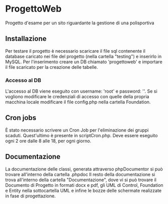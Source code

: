 # ProgettoWeb
Progetto d'esame per un sito riguardante la gestione di una polisportiva

## Installazione
Per testare il progetto è necessario scaricare il file sql contenente il database caricato nei file
del progetto (nella cartella "testing") e inserirlo in MySQL.
Per l'inserimento creare un DB chiamato 'progettoweb' e importare il file scaricato per la creazione delle tabelle.
### Accesso al DB
L'accesso al DB viene eseguito con username: 'root' e password: ''.
Se si vogliono modificare le credenziali di accesso con quelle della propria macchina locale modificare
il file config.php nella cartella Foundation.

## Cron jobs
È stato necessario scrivere un Cron Job per l'eliminazione dei gruppi scaduti.
Quest'ultimo è presente in scriptCron.php.
Deve essere eseguito ogni 2 ore dalle 8 alle 18, per ogni giorno.

## Documentazione
La documentazione delle classi, generata attraverso phpDocumentor si può trovare all'interno della cartella .phpdoc
Il resto della documentazione si trova all'interno della cartella "Documentazione", dove vi si può trovare
il Documento di Progetto in formati docx e pdf, gli UML di Control, Foundation e Entity nella sottocartella UML e infine
le bozze delle schermate realizzate in fase di progettazione.
